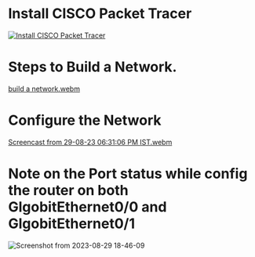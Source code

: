 # Install CISCO Packet Tracer
[![Install CISCO Packet Tracer](https://i.ytimg.com/vi/1fZOLSEISSk/maxresdefault.jpg)](https://youtu.be/SfgH7x_lUfs)


# Steps to Build a Network.
[build a network.webm](https://github.com/KKBUGHUNTER/Networks_Lab/assets/91019132/a735d809-9a9d-42a6-8543-dfc247663596)

# Configure the Network
[Screencast from 29-08-23 06:31:06 PM IST.webm](https://github.com/KKBUGHUNTER/Networks_Lab/assets/91019132/50105fa4-faf6-4f48-bc69-99635b761aa8)
# Note on the **Port status** while config the router on both **GlgobitEthernet0/0 and GlgobitEthernet0/1**
![Screenshot from 2023-08-29 18-46-09](https://github.com/KKBUGHUNTER/Networks_Lab/assets/91019132/a2cd935b-4524-4b3b-82e3-13cdfbe00b7c)
